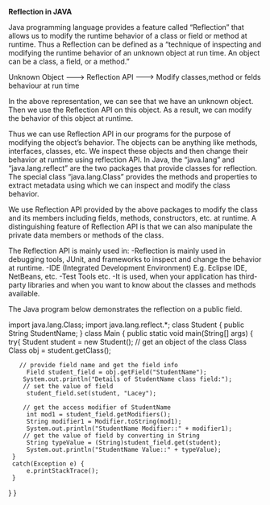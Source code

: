 
**Reflection in JAVA**

Java programming language provides a feature called “Reflection” that allows us to modify the runtime behavior of a class or field or method at runtime. Thus a Reflection can be defined as a “technique of inspecting and modifying the runtime behavior of an unknown object at run time. An object can be a class, a field, or a method.”

   Unknown Object    --->     Reflection API   --->   Modify classes,method or felds behaviour at run time
   
 In the above representation, we can see that we have an unknown object. Then we use the Reflection API on this object. As a result, we can modify the behavior of this object at runtime.

Thus we can use Reflection API in our programs for the purpose of modifying the object’s behavior. The objects can be anything like methods, interfaces, classes, etc. We inspect these objects and then change their behavior at runtime using reflection API.
In Java, the “java.lang” and “java.lang.reflect” are the two packages that provide classes for reflection. The special class “java.lang.Class” provides the methods and properties to extract metadata using which we can inspect and modify the class behavior.

We use Reflection API provided by the above packages to modify the class and its members including fields, methods, constructors, etc. at runtime. A distinguishing feature of Reflection API is that we can also manipulate the private data members or methods of the class.
   
The Reflection API is mainly used in:
-Reflection is mainly used in debugging tools, JUnit, and frameworks to inspect and change the behavior at runtime.
-IDE (Integrated Development Environment) E.g. Eclipse IDE, NetBeans, etc.
-Test Tools etc.
-It is used, when your application has third-party libraries and when you want to know about the classes and methods available.

The Java program below demonstrates the reflection on a public field.

import java.lang.Class;
import java.lang.reflect.*;
class Student {
  public String StudentName;
}
class Main {
  public static void main(String[] args) {
     try{
         Student student = new Student();
        // get an object of the class Class
         Class obj = student.getClass(); 
 
       // provide field name and get the field info     
         Field student_field = obj.getField("StudentName");
        System.out.println("Details of StudentName class field:");
        // set the value of field
         student_field.set(student, "Lacey");
         
        // get the access modifier of StudentName
         int mod1 = student_field.getModifiers();
         String modifier1 = Modifier.toString(mod1);
         System.out.println("StudentName Modifier::" + modifier1);
        // get the value of field by converting in String
         String typeValue = (String)student_field.get(student);
         System.out.println("StudentName Value::" + typeValue);
     }
     catch(Exception e) {
         e.printStackTrace();
     }
  }
}

